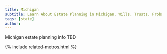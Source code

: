 ```yaml
---
title: Michigan
subtitle: Learn About Estate Planning in Michigan. Wills, Trusts, Probate, and More in Michigan. Find a Michigan Estate Attorney for Your Estate Planning Needs.
tags: [state]
author:
---
```


Michigan estate planning info TBD

<!-- Related Metros List -->
{% include related-metros.html %}
